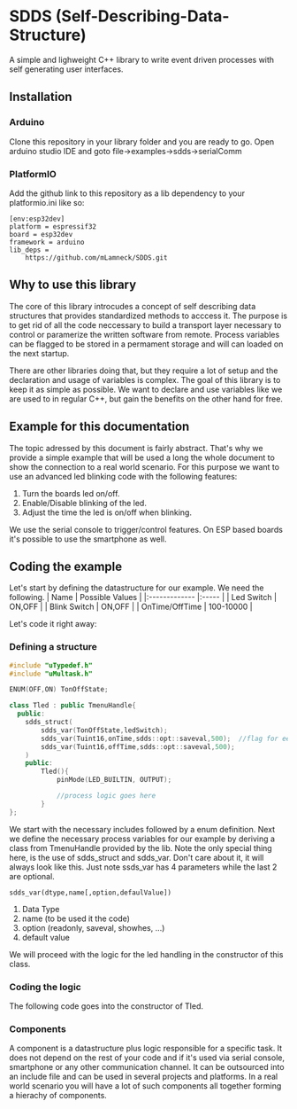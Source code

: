 # SDDS (Self-Describing-Data-Structure)
A simple and lighweight C++ library to write event driven processes with self generating user interfaces.


## Installation

### Arduino
Clone this repository in your library folder and you are ready to go. Open arduino studio IDE and goto file->examples->sdds->serialComm

### PlatformIO
Add the github link to this repository as a lib dependency to your platformio.ini like so:
```
[env:esp32dev]
platform = espressif32
board = esp32dev
framework = arduino
lib_deps = 
    https://github.com/mLamneck/SDDS.git
```

## Why to use this library

The core of this library introcudes a concept of self describing data structures that provides standardized methods to acccess it. The purpose is to get rid of all the code neccessary to build a transport layer necessary to control or paramerize the written software from remote. Process variables can be flagged to be stored in a permament storage and will can loaded on the next startup.

There are other libraries doing that, but they require a lot of setup and the declaration and usage of variables is complex. The goal of this library is to keep it as simple as possible. We want to declare and use variables like we are used to in regular C++, but gain the benefits on the other hand for free.

## Example for this documentation

The topic adressed by this document is fairly abstract. That's why we provide a simple example that will be used a long the whole document to show the connection to a real world scenario. For this purpose we want to use an advanced led blinking code with the following features:
1. Turn the boards led on/off.
2. Enable/Disable blinking of the led.
3. Adjust the time the led is on/off when blinking.

We use the serial console to trigger/control features. On ESP based boards it's possible to use the smartphone as well.

	
## Coding the example
Let's start by defining the datastructure for our example. We need the following.
| Name           	| Possible Values  	|
|:-------------		|:-----			|
| Led Switch 	  	| ON,OFF 		|
| Blink Switch 	  	| ON,OFF 		|
| OnTime/OffTime  	| 100-10000 		|

Let's code it right away:
### Defining a structure
```C++
#include "uTypedef.h"
#include "uMultask.h"

ENUM(OFF,ON) TonOffState;

class Tled : public TmenuHandle{
  public:
    sdds_struct(
        sdds_var(TonOffState,ledSwitch);
        sdds_var(Tuint16,onTime,sdds::opt::saveval,500);  //flag for eeprom save and give a default value	
        sdds_var(Tuint16,offTime,sdds::opt::saveval,500);
    )
    public:
        Tled(){
            pinMode(LED_BUILTIN, OUTPUT);

            //process logic goes here
        }
};
```
We start with the necessary includes followed by a enum definition. Next we define the necessary process variables for our example by deriving a class from TmenuHandle provided by the lib. Note the only special thing here, is the use of sdds_struct and sdds_var. Don't care about it, it will always look like this. Just note ssds_var has 4 parameters while the last 2 are optional.

`sdds_var(dtype,name[,option,defaulValue])`
1. Data Type
2. name (to be used it the code)
3. option (readonly, saveval, showhes, ...)
4. default value

We will proceed with the logic for the led handling in the constructor of this class.

### Coding the logic
The following code goes into the constructor of Tled.




### Components
A component is a datastructure plus logic responsible for a specific task. It does not depend on the rest of your code and if it's used via serial console, smartphone or any other communication channel. It can be outsourced into an include file and can be used in several projects and platforms. In a real world scenario you will have a lot of such components all together forming a hierachy of components.

